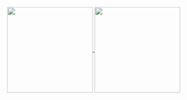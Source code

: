 <a href="https://github.com/anuraghazra/github-readme-stats">
  <img height=200 align="center" src="https://github-readme-stats.vercel.app/api?username=n1kkoin&include_all_commits=true&count_private=true&show_icons=true&theme=catppuccin_latte&locale=pt-br" />
</a>
<a href="https://github.com/anuraghazra/convoychat">
  <img height=200 align="center" src="https://github-readme-stats.vercel.app/api/top-langs?username=n1kkoin&layout=compact&langs_count=8&theme=catppuccin_latte" />
</a>
